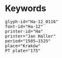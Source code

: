 # Keywords
<pre>
glyph-id="Ha-12_0116"
font-id="Ha-12"
printer-id="Ha"
printer="Jan Haller"
period="1505–1525"
place="Kraków"
PT plate="175"
</pre>
